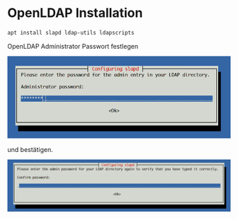# OpenLDAP Installation

```bash
apt install slapd ldap-utils ldapscripts
```

OpenLDAP Administrator Passwort festlegen

![](../images/openldap-installation-01.png)

und bestätigen.

![](../images/openldap-installation-02.png)

